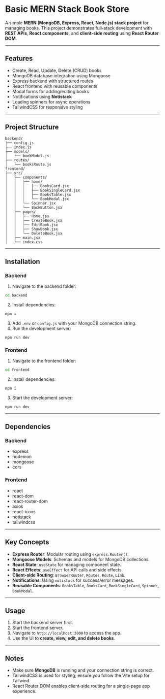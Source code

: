 
# Basic MERN Stack Book Store

A simple **MERN (MongoDB, Express, React, Node.js) stack project** for managing books. This project demonstrates full-stack development with **REST APIs**, **React components**, and **client-side routing** using **React Router DOM**.

---

## Features

* Create, Read, Update, Delete (CRUD) books
* MongoDB database integration using Mongoose
* Express backend with structured routes
* React frontend with reusable components
* Modal forms for adding/editing books
* Notifications using **Notistack**
* Loading spinners for async operations
* TailwindCSS for responsive styling

---

## Project Structure

```
backend/
├── config.js
├── index.js
├── models/
│   └── bookModel.js
├── routes/
│   └── booksRoute.js
frontend/
├── src/
│   ├── components/
│   │   ├── home/
│   │   │   ├── BooksCard.jsx
│   │   │   ├── BookSingleCard.jsx
│   │   │   ├── BooksTable.jsx
│   │   │   └── BookModal.jsx
│   │   └── Spinner.jsx
│   │   └── BackButton.jsx
│   ├── pages/
│   │   ├── Home.jsx
│   │   ├── CreateBook.jsx
│   │   ├── EditBook.jsx
│   │   ├── ShowBook.jsx
│   │   └── DeleteBook.jsx
│   ├── main.jsx
│   └── index.css
```

---

## Installation

### Backend

1. Navigate to the backend folder:

```bash
cd backend
```

2. Install dependencies:

```bash
npm i
```

3. Add `.env` or `config.js` with your MongoDB connection string.
4. Run the development server:

```bash
npm run dev
```

### Frontend

1. Navigate to the frontend folder:

```bash
cd frontend
```

2. Install dependencies:

```bash
npm i
```

3. Start the development server:

```bash
npm run dev
```

---

## Dependencies

### Backend

* express
* nodemon
* mongoose
* cors

### Frontend

* react
* react-dom
* react-router-dom
* axios
* react-icons
* notistack
* tailwindcss

---

## Key Concepts

* **Express Router**: Modular routing using `express.Router()`.
* **Mongoose Models**: Schemas and models for MongoDB collections.
* **React State**: `useState` for managing component state.
* **React Effects**: `useEffect` for API calls and side effects.
* **Client-side Routing**: `BrowserRouter`, `Routes`, `Route`, `Link`.
* **Notifications**: Using `notistack` for success/error messages.
* **Reusable Components**: `BooksTable`, `BooksCard`, `BookSingleCard`, `Spinner`, `BookModal`.

---

## Usage

1. Start the backend server first.
2. Start the frontend server.
3. Navigate to `http://localhost:3000` to access the app.
4. Use the UI to **create, view, edit, and delete books**.

---

## Notes

* Make sure **MongoDB** is running and your connection string is correct.
* TailwindCSS is used for styling; ensure you follow the Vite setup for Tailwind.
* React Router DOM enables client-side routing for a single-page app experience.


